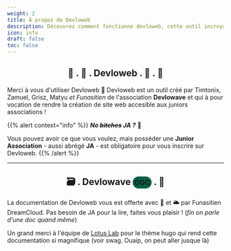 ```yaml
---
weight: 2
title: À propos de Devloweb
description: Découvrez comment fonctionne devloweb, cette outil incroyable qui est vraiment super
icon: info
draft: false
toc: false
---
```


<h2 style="text-align: center;">🚀 . 🧨 . Devloweb . 🧭 . 🌌</h2>

Merci à vous d'utiliser Devloweb 🧡 Devloweb est un outil créé par Timtonix, Zamuel, Grisz, Matyu *et Funasitien* de l'association **Devlowave** et qui à pour vocation de rendre la création de site web accesible aux juniors associations ! 

{{% alert context="info" %}}
***No ~~bitches~~ JA ?*** 🧐

Vous pouvez avoir ce que vous voulez, mais posséder une **Junior Association** - aussi abrégé **JA** - est obligatoire pour vous inscrire sur Devloweb. 
{{% /alert %}}

---

<h2 style="text-align: center;">🗃 . Devlowave <span style="background-color: #065f46; border-radius: 22px; padding: 4px; font-size: 1rem;">DOC</span> . 🌺</h2>

La documentation de Devloweb vous est offerte avec 💙 et 🌥 par Funasitien DreamCloud. Pas besoin de JA pour la lire, faites vous plaisir ! (*fin on parle d'une doc quand même*)

Un grand merci à l'équipe de [Lotus Lab](#) pour le thème hugo qui rend cette documentation si magnifique (voir swag. Ouaip, on peut aller jusque là)
